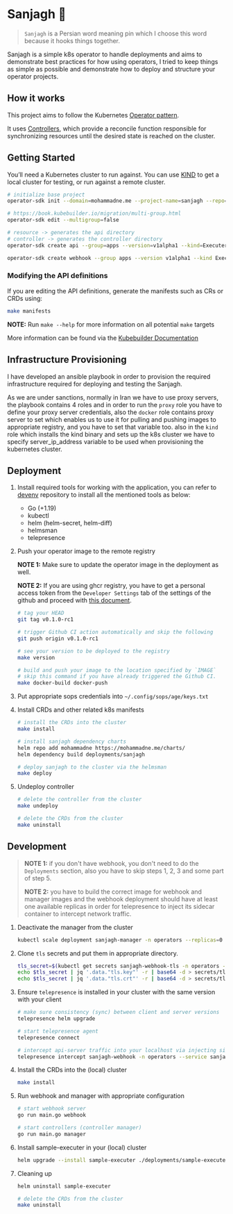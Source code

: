 # Sanjagh 📌

> `Sanjagh` is a Persian word meaning pin which I choose this word because it hooks things together.

Sanjagh is a simple k8s operator to handle deployments and aims to demonstrate best practices for how using operators, I tried to keep things as simple as possible and demonstrate how to deploy and structure your operator projects.

## How it works

This project aims to follow the Kubernetes [Operator pattern](https://kubernetes.io/docs/concepts/extend-kubernetes/operator/).

It uses [Controllers](https://kubernetes.io/docs/concepts/architecture/controller/),
which provide a reconcile function responsible for synchronizing resources until the desired state is reached on the cluster.

## Getting Started

You’ll need a Kubernetes cluster to run against. You can use [KIND](https://sigs.k8s.io/kind) to get a local cluster for testing, or run against a remote cluster.

```sh
# initialize base project
operator-sdk init --domain=mohammadne.me --project-name=sanjagh --repo=github.com/mohammadne/sanjagh

# https://book.kubebuilder.io/migration/multi-group.html
operator-sdk edit --multigroup=false

# resource -> generates the api directory
# controller -> generates the controller directory
operator-sdk create api --group=apps --version=v1alpha1 --kind=Executer --controller --resource

operator-sdk create webhook --group apps --version v1alpha1 --kind Executer --programmatic-validation
```

### Modifying the API definitions

If you are editing the API definitions, generate the manifests such as CRs or CRDs using:

```sh
make manifests
```

**NOTE:** Run `make --help` for more information on all potential `make` targets

More information can be found via the [Kubebuilder Documentation](https://book.kubebuilder.io/introduction.html)

## Infrastructure Provisioning

I have developed an ansible playbook in order to provision the required infrastructure required for deploying and testing the Sanjagh.

As we are under sanctions, normally in Iran we have to use proxy servers, the playbook contains 4 roles and in order to run the `proxy` role you have to define your proxy server credentials, also the `docker` role contains proxy server to set which enables us to use it for pulling and pushing images to appropriate registry, and you have to set that variable too.
also in the `kind` role which installs the kind binary and sets up the k8s cluster we have to specify server_ip_address variable to be used when provisioning the kubernetes cluster.

## Deployment

1. Install required tools for working with the application, you can refer to [devenv](https://github.com/mohammadne/devenv) repository to install all the mentioned tools as below:

   - Go (+1.19)
   - kubectl
   - helm (helm-secret, helm-diff)
   - helmsman
   - telepresence

2. Push your operator image to the remote registry

    **NOTE 1:** Make sure to update the operator image in the deployment as well.

    **NOTE 2:** If you are using ghcr registry, you have to get a personal access token from the `Developer Settings` tab of the settings of the github and proceed with [this document](https://docs.github.com/en/packages/working-with-a-github-packages-registry/working-with-the-container-registry).

    ```sh
    # tag your HEAD
    git tag v0.1.0-rc1

    # trigger Github CI action automatically and skip the following
    git push origin v0.1.0-rc1

    # see your version to be deployed to the registry
    make version

    # build and push your image to the location specified by `IMAGE`
    # skip this command if you have already triggered the Github CI.
    make docker-build docker-push
    ```

3. Put appropriate sops credentials into `~/.config/sops/age/keys.txt`

4. Install CRDs and other related k8s manifests

    ```sh
    # install the CRDs into the cluster
    make install

    # install sanjagh dependency charts
    helm repo add mohammadne https://mohammadne.me/charts/
    helm dependency build deployments/sanjagh

    # deploy sanjagh to the cluster via the helmsman
    make deploy
    ```

5. Undeploy controller

    ```sh
    # delete the controller from the cluster
    make undeploy

    # delete the CRDs from the cluster
    make uninstall
    ```

## Development

> **NOTE 1:** if you don't have webhook, you don't need to do the `Deployments` section, also you have to skip steps 1, 2, 3 and some part of step 5.
>
> **NOTE 2:** you have to build the correct image for webhook and manager images and the webhook deployment should have at least one available replicas in order for telepresence to inject its sidecar container to intercept network traffic.

1. Deactivate the manager from the cluster

    ```sh
    kubectl scale deployment sanjagh-manager -n operators --replicas=0
    ```

2. Clone `tls` secrets and put them in appropriate directory.

    ```sh
    tls_secret=$(kubectl get secrets sanjagh-webhook-tls -n operators -ojson)
    echo $tls_secret | jq '.data."tls.key"' -r | base64 -d > secrets/tls/key.pem
    echo $tls_secret | jq '.data."tls.crt"' -r | base64 -d > secrets/tls/crt.pem
    ```

3. Ensure `telepresence` is installed in your cluster with the same version with your client

    ```sh
    # make sure consistency (sync) between client and server versions
    telepresence helm upgrade

    # start telepresence agent
    telepresence connect

    # intercept api-server traffic into your localhost via injecting side-car container
    telepresence intercept sanjagh-webhook -n operators --service sanjagh-webhook --port 8443:master
    ```

4. Install the CRDs into the (local) cluster

    ```sh
    make install
    ```

5. Run webhook and manager with appropriate configuration

    ```bash
    # start webhook server
    go run main.go webhook

    # start controllers (controller manager)
    go run main.go manager
    ```

6. Install sample-executer in your (local) cluster

    ```sh
    helm upgrade --install sample-executer ./deployments/sample-executer
    ```

7. Cleaning up

    ```sh
    helm uninstall sample-executer

    # delete the CRDs from the cluster
    make uninstall
    ```
